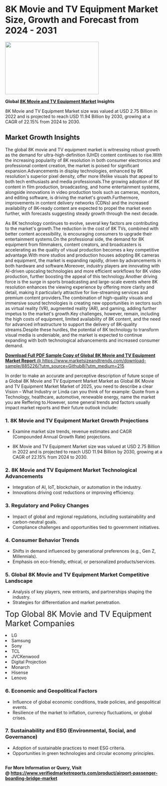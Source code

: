<H1>8K Movie and TV Equipment Market Size, Growth and Forecast from 2024 - 2031</H1><img class="aligncenter size-medium wp-image-584254" src="https://thirdeyenews.in/wp-content/uploads/2024/09/Global-Market-Research-300x168.jpeg" alt="" width="300" height="168" /><p><strong>Global&nbsp;<a href="https://www.marketsizeandtrends.com/download-sample/885226/?utm_source=Github8j?utm_medium=215">8K Movie and TV Equipment Market</a> Insights</strong></p><p>8K Movie and TV Equipment Market size was valued at USD 2.75 Billion in 2022 and is projected to reach USD 11.94 Billion by 2030, growing at a CAGR of 22.15% from 2024 to 2030.</p><p><h2>Market Growth Insights</h2> <p>The global 8K movie and TV equipment market is witnessing robust growth as the demand for ultra-high-definition (UHD) content continues to rise.With the increasing popularity of 8K resolution in both consumer electronics and professional content creation, the market is poised for significant expansion.Advancements in display technologies, enhanced by 8K resolution's superior pixel density, offer more lifelike visuals that appeal to both tech enthusiasts and media professionals.The growing adoption of 8K content in film production, broadcasting, and home entertainment systems, alongside innovations in video production tools such as cameras, monitors, and editing software, is driving the market's growth.Furthermore, improvements in content delivery networks (CDNs) and the increased availability of 8K-ready content are expected to propel the market even further, with forecasts suggesting steady growth through the next decade.</p> <p><a href="#"></a></p> <p>As 8K technology continues to evolve, several key factors are contributing to the market's growth.The reduction in the cost of 8K TVs, combined with better content accessibility, is encouraging consumers to upgrade their entertainment systems.On the professional side, the demand for 8K equipment from filmmakers, content creators, and broadcasters is accelerating as the quality of visual production becomes a key competitive advantage.With more studios and production houses adopting 8K cameras and equipment, the market is expanding rapidly, driven by advancements in both hardware and software.Moreover, industry players are innovating with AI-driven upscaling technologies and more efficient workflows for 8K video production, further boosting the appeal of this technology.Another driving force is the surge in sports broadcasting and large-scale events where 8K resolution enhances the viewing experience by offering more clarity and detail, making it particularly attractive for live-streaming services and premium content providers.The combination of high-quality visuals and immersive sound technologies is creating new opportunities in sectors such as virtual reality (VR), augmented reality (AR), and gaming, adding further impetus to the market's growth.Key challenges, however, remain, including the high costs of equipment, limited availability of 8K content, and the need for advanced infrastructure to support the delivery of 8K-quality streams.Despite these hurdles, the potential of 8K technology to transform visual media is undeniable, and the market is expected to continue expanding with both technological advancements and increased consumer demand.</p> <p><a href="#"></p><p><span class=""><strong>Download Full PDF Sample Copy of Global 8K Movie and TV Equipment Market Report</strong> @ <a href="https://www.marketsizeandtrends.com/download-sample/885226/?utm_source=Github8j?utm_medium=215" target="_blank">https://www.marketsizeandtrends.com/download-sample/885226/?utm_source=Github8j?utm_medium=215</a></span></p><p>In order to make an accurate and perceptive description of future scope of a Global&nbsp;8K Movie and TV Equipment Market Market as Global&nbsp;8K Movie and TV Equipment Market Market of 2025, you need to describe a clear Vision &ndash; What Industry or Linda can you think of for example: Quote from a Technology, healthcare, automotive, renewable energy, name the market you are Reffering to.However, some general trends and factors usually impact market reports and their future outlook include:</p><h3>1.&nbsp;<strong>8K Movie and TV Equipment Market Growth Projections</strong></h3><ul><li>Examine market size trends, revenue estimates and CAGR (Compounded Annual Growth Rate) projections.</li><li><p>8K Movie and TV Equipment Market size was valued at USD 2.75 Billion in 2022 and is projected to reach USD 11.94 Billion by 2030, growing at a CAGR of 22.15% from 2024 to 2030.</p></li></ul><h3>2.&nbsp;<strong>8K Movie and TV Equipment Market Technological Advancements</strong></h3><ul><li>Integration of AI, IoT, blockchain, or automation in the industry.</li><li>Innovations driving cost reductions or improving efficiency.</li></ul><h3>3.&nbsp;<strong>Regulatory and Policy Changes</strong></h3><ul><li>Impact of global and regional regulations, including sustainability and carbon-neutral goals.</li><li>Compliance challenges and opportunities tied to government initiatives.</li></ul><h3>4.&nbsp;<strong>Consumer Behavior Trends</strong></h3><ul><li>Shifts in demand influenced by generational preferences (e.g., Gen Z, Millennials).</li><li>Emphasis on eco-friendly, ethical, or personalized products/services.</li></ul><h3>5.&nbsp;<strong>Global 8K Movie and TV Equipment Market Competitive Landscape</strong></h3><ul><li>Analysis of key players, new entrants, and partnerships shaping the industry.</li><li>Strategies for differentiation and market penetration.</li></ul><p data-pm-slice="1 1 []"><span style="color: inherit; font-family: inherit; font-size: 25px;">Top Global 8K Movie and TV Equipment Market Companies</span></p><div class="" data-test-id=""><p><li>LG</li><li> Samsung</li><li> Sony</li><li> TCL</li><li> JVCKenwood</li><li> Digital Projection</li><li> Monarch</li><li> Hisense</li><li> Lenovo</li></p></div><h3>6.&nbsp;<strong>Economic and Geopolitical Factors</strong></h3><ul><li>Influence of global economic conditions, trade policies, and geopolitical events.</li><li>Resilience of the market to inflation, currency fluctuations, or global crises.</li></ul><h3>7.&nbsp;<strong>Sustainability and ESG (Environmental, Social, and Governance)</strong></h3><ul><li>Adoption of sustainable practices to meet ESG criteria.</li><li>Opportunities in green technologies and circular economy principles.</li></ul><h2><strong style="font-size: 14px;">For More Information or Query, Visit @&nbsp;</strong><a style="background-color: #ffffff; font-size: 14px;" href="https://www.marketsizeandtrends.com/report/8k-movie-and-tv-equipment-market/" target="_blank">https://www.verifiedmarketreports.com/product/airport-passenger-boarding-bridge-market</a></h2>